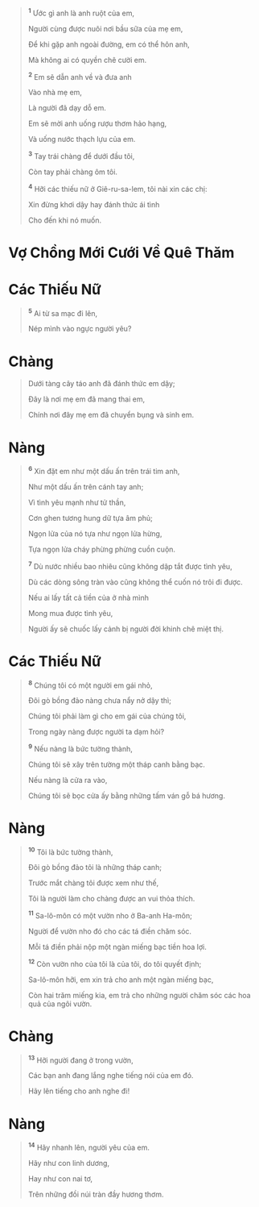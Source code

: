 > <sup><b>1</b></sup> Ước gì anh là anh ruột của em,
>
> Người cùng được nuôi nơi bầu sữa của mẹ em,
>
> Để khi gặp anh ngoài đường, em có thể hôn anh,
>
> Mà không ai có quyền chê cười em.
>
> <sup><b>2</b></sup> Em sẽ dẫn anh về và đưa anh
>
> Vào nhà mẹ em,
>
> Là người đã dạy dỗ em.
>
> Em sẽ mời anh uống rượu thơm hảo hạng,
>
> Và uống nước thạch lựu của em.
>
> <sup><b>3</b></sup> Tay trái chàng để dưới đầu tôi,
>
> Còn tay phải chàng ôm tôi.
>
> <sup><b>4</b></sup> Hỡi các thiếu nữ ở Giê-ru-sa-lem, tôi nài xin các chị:
>
> Xin đừng khơi dậy hay đánh thức ái tình
>
> Cho đến khi nó muốn.

# Vợ Chồng Mới Cưới Về Quê Thăm

# Các Thiếu Nữ

> <sup><b>5</b></sup> Ai từ sa mạc đi lên,
>
> Nép mình vào ngực người yêu?

# Chàng

> Dưới tàng cây táo anh đã đánh thức em dậy;
>
> Đây là nơi mẹ em đã mang thai em,
>
> Chính nơi đây mẹ em đã chuyển bụng và sinh em.

# Nàng

> <sup><b>6</b></sup> Xin đặt em như một dấu ấn trên trái tim anh,
>
> Như một dấu ấn trên cánh tay anh;
>
> Vì tình yêu mạnh như tử thần,
>
> Cơn ghen tương hung dữ tựa âm phủ;
>
> Ngọn lửa của nó tựa như ngọn lửa hừng,
>
> Tựa ngọn lửa cháy phừng phừng cuồn cuộn.
>
> <sup><b>7</b></sup> Dù nước nhiều bao nhiêu cũng không dập tắt được tình yêu,
>
> Dù các dòng sông tràn vào cũng không thể cuốn nó trôi đi được.
>
> Nếu ai lấy tất cả tiền của ở nhà mình
>
> Mong mua được tình yêu,
>
> Người ấy sẽ chuốc lấy cảnh bị người đời khinh chê miệt thị.

# Các Thiếu Nữ

> <sup><b>8</b></sup> Chúng tôi có một người em gái nhỏ,
>
> Đôi gò bồng đảo nàng chưa nẩy nở dậy thì;
>
> Chúng tôi phải làm gì cho em gái của chúng tôi,
>
> Trong ngày nàng được người ta dạm hỏi?
>
> <sup><b>9</b></sup> Nếu nàng là bức tường thành,
>
> Chúng tôi sẽ xây trên tường một tháp canh bằng bạc.
>
> Nếu nàng là cửa ra vào,
>
> Chúng tôi sẽ bọc cửa ấy bằng những tấm ván gỗ bá hương.

# Nàng

> <sup><b>10</b></sup> Tôi là bức tường thành,
>
> Đôi gò bồng đảo tôi là những tháp canh;
>
> Trước mắt chàng tôi được xem như thế,
>
> Tôi là người làm cho chàng được an vui thỏa thích.
>
> <sup><b>11</b></sup> Sa-lô-môn có một vườn nho ở Ba-anh Ha-môn;
>
> Người để vườn nho đó cho các tá điền chăm sóc.
>
> Mỗi tá điền phải nộp một ngàn miếng bạc tiền hoa lợi.
>
> <sup><b>12</b></sup> Còn vườn nho của tôi là của tôi, do tôi quyết định;
>
> Sa-lô-môn hỡi, em xin trả cho anh một ngàn miếng bạc,
>
> Còn hai trăm miếng kia, em trả cho những người chăm sóc các hoa quả của ngôi vườn.

# Chàng

> <sup><b>13</b></sup> Hỡi người đang ở trong vườn,
>
> Các bạn anh đang lắng nghe tiếng nói của em đó.
>
> Hãy lên tiếng cho anh nghe đi!

# Nàng

> <sup><b>14</b></sup> Hãy nhanh lên, người yêu của em.
>
> Hãy như con linh dương,
>
> Hay như con nai tơ,
>
> Trên những đồi núi tràn đầy hương thơm.
